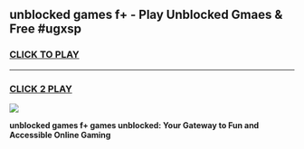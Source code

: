 
## unblocked games f+ - Play Unblocked Gmaes & Free #ugxsp
<h3>
<a href="https://news.freeplayer.one?title=unblocked_games_f+&ref=24F">CLICK TO PLAY</a></h3>
<hr>

<h3>
<a href="https://news.freeplayer.one?title=unblocked_games_f+&ref=24F">CLICK 2 PLAY</a>
  
</h3>

<a href="https://news.freeplayer.one?title=unblocked_games_f+&ref=24F/"><img src="https://clearcache.store/games.png"></a>


**unblocked games f+ games unblocked: Your Gateway to Fun and Accessible Online Gaming**
